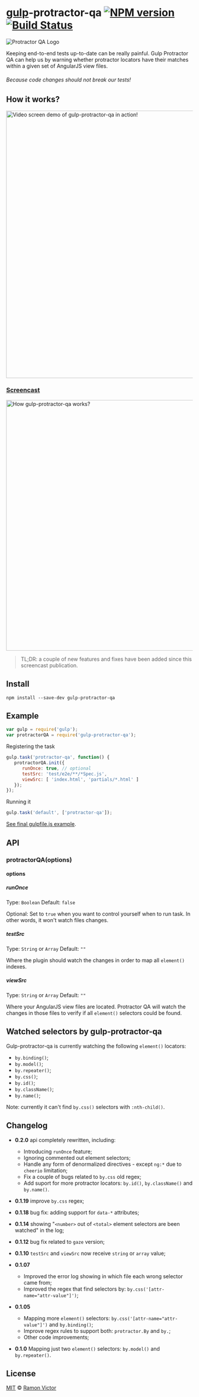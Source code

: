 # [gulp](http://gulpjs.com)-protractor-qa [![NPM version](https://badge.fury.io/js/gulp-protractor-qa.svg)](http://badge.fury.io/js/gulp-protractor-qa) [![Build Status](https://travis-ci.org/ramonvictor/gulp-protractor-qa.svg?branch=master)](https://travis-ci.org/ramonvictor/gulp-protractor-qa)


<img src="https://raw.githubusercontent.com/ramonvictor/gulp-protractor-qa/master/assets/protractor-qa-logo.png" alt="Protractor QA Logo" />

Keeping end-to-end tests up-to-date can be really painful. Gulp Protractor QA can help us by warning whether protractor locators have their matches within a given set of AngularJS view files.

###### *Because code changes should not break our tests!*

## How it works?

<img src="https://raw.githubusercontent.com/ramonvictor/gulp-protractor-qa/master/assets/gulp-protractor-qa.gif" width="720" height="auto" alt="Video screen demo of gulp-protractor-qa in action!">


### [Screencast](http://bit.ly/1hceBSw)

<a href="http://bit.ly/1hceBSw" target="_blank"><img src="https://raw.githubusercontent.com/ramonvictor/gulp-protractor-qa/master/assets/screencast-gulp-protractor-qa.jpg" width="675" height="auto" alt="How gulp-protractor-qa works?"></a>

> TL;DR: a couple of new features and fixes have been added since this screencast publication.

## Install

```
npm install --save-dev gulp-protractor-qa
```

## Example

```js
var gulp = require('gulp');
var protractorQA = require('gulp-protractor-qa');
```

Registering the task
```js
gulp.task('protractor-qa', function() {
   protractorQA.init({
      runOnce: true, // optional
      testSrc: 'test/e2e/**/*Spec.js',
      viewSrc: [ 'index.html', 'partials/*.html' ]
   });
});
```

Running it
```js
gulp.task('default', ['protractor-qa']);
```
[See final gulpfile.js example](https://github.com/ramonvictor/gulp-protractor-qa/blob/master/assets/gulpfile.js).

## API

### protractorQA(options)

#### options

##### runOnce

Type: `Boolean`
Default: `false`

Optional: Set to `true` when you want to control yourself when to run task.
In other words, it won't watch files changes.

##### testSrc

Type: `String` or `Array`
Default: `""`

Where the plugin should watch the changes in order to map all `element()` indexes.

##### viewSrc

Type: `String` or `Array`
Default: `""`

Where your AngularJS view files are located. Protractor QA will watch the changes in those files to verify if all `element()` selectors could be found.

## Watched selectors by gulp-protractor-qa

Gulp-protractor-qa is currently watching the following `element()` locators:

- `by.binding()`;
- `by.model()`;
- `by.repeater()`;
- `by.css()`;
- `by.id()`;
- `by.className()`;
- `by.name()`;

Note: currently it can't find `by.css()` selectors with `:nth-child()`.

## Changelog

- **0.2.0** api completely rewritten, including:
	- Introducing `runOnce` feature;
	- Ignoring commented out element selectors;
	- Handle any form of denormalized directives - except `ng:*` due to `cheerio` limitation;
	- Fix a couple of bugs related to `by.css` old regex;
	- Add suport for more protractor locators: `by.id()`, `by.className()` and `by.name()`.

- **0.1.19** improve `by.css` regex;

- **0.1.18** bug fix: adding support for `data-*` attributes;

- **0.1.14** showing "`<number>` out of `<total>` element selectors are been watched" in the log;

- **0.1.12** bug fix related to `gaze` version;

- **0.1.10** `testSrc` and `viewSrc` now receive `string` or `array` value;

- **0.1.07**
	- Improved the error log showing in which file each wrong selector came from;
	- Improved the regex that find selectors by: `by.css('[attr-name="attr-value"]')`;

- **0.1.05**
	- Mapping more `element()` selectors: `by.css('[attr-name="attr-value"]')` and `by.binding()`;
	- Improve regex rules to support both: `protractor.By` and `by.`;
	- Other code improvements;

- **0.1.0** Mapping just two `element()` selectors: `by.model()` and `by.repeater()`.

## License

[MIT](https://github.com/ramonvictor/gulp-protractor-qa/blob/master/license.txt) © [Ramon Victor](https://github.com/ramonvictor)
